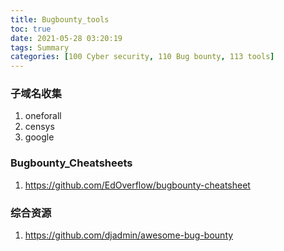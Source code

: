 ```yaml
---
title: Bugbounty_tools
toc: true
date: 2021-05-28 03:20:19
tags: Summary
categories: [100 Cyber security, 110 Bug bounty, 113 tools]
---
```




### 子域名收集
1. oneforall
1. censys
1. google

### Bugbounty_Cheatsheets
1. https://github.com/EdOverflow/bugbounty-cheatsheet

### 综合资源
1. https://github.com/djadmin/awesome-bug-bounty
